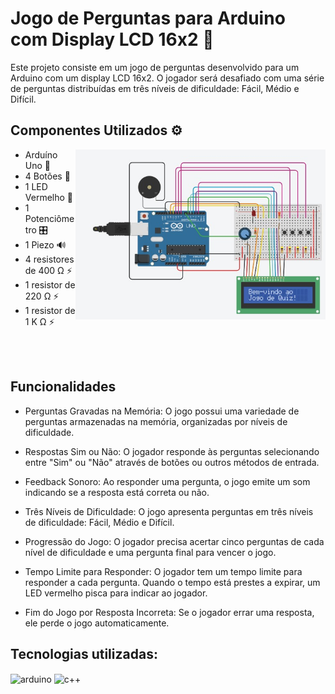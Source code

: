 # Jogo de Perguntas para Arduino com Display LCD 16x2  💾
Este projeto consiste em um jogo de perguntas desenvolvido para um Arduino com um display LCD 16x2. O jogador será desafiado com uma série de perguntas distribuídas em três níveis de dificuldade: Fácil, Médio e Difícil.




## Componentes Utilizados ⚙️

  <img src="https://github.com/LuiisMarim/Quiz-Arduino/blob/main/img/circuitoTk.jpeg" alt="ckt" align="right" width="400" />


- Arduíno Uno 💾
- 4 Botões 🔘
- 1 LED Vermelho 🚨 
- 1 Potenciômetro 🎛️
- 1 Piezo 🔊
- 4 resistores de 400 Ω ⚡
- 1 resistor de 220 Ω ⚡
- 1 resistor de 1 K Ω ⚡

<br/>
<br/>


## Funcionalidades

- Perguntas Gravadas na Memória: O jogo possui uma variedade de perguntas armazenadas na memória, organizadas por níveis de dificuldade.

- Respostas Sim ou Não: O jogador responde às perguntas selecionando entre "Sim" ou "Não" através de botões ou outros métodos de entrada.

- Feedback Sonoro: Ao responder uma pergunta, o jogo emite um som indicando se a resposta está correta ou não.

- Três Níveis de Dificuldade: O jogo apresenta perguntas em três níveis de dificuldade: Fácil, Médio e Difícil.

- Progressão do Jogo: O jogador precisa acertar cinco perguntas de cada nível de dificuldade e uma pergunta final para vencer o jogo.

- Tempo Limite para Responder: O jogador tem um tempo limite para responder a cada pergunta. Quando o tempo está prestes a expirar, um LED vermelho pisca para indicar ao jogador.

- Fim do Jogo por Resposta Incorreta: Se o jogador errar uma resposta, ele perde o jogo automaticamente.


## Tecnologias utilizadas: 
<img align="center" alt="arduino" src=	"https://img.shields.io/badge/Arduino-00979D?style=for-the-badge&logo=Arduino&logoColor=white"/> 
 <img align="center" alt="c++" src=	"https://img.shields.io/badge/C++-00599C.svg?style=for-the-badge&logo=C++&logoColor=white"/>

